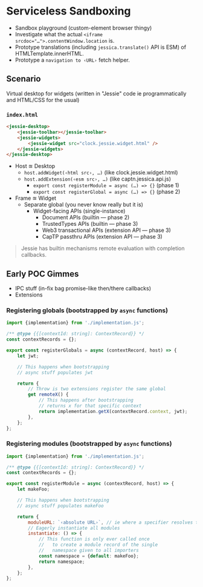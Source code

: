 ﻿# Serviceless Sandboxing

- Sandbox playground (custom-element browser thingy)
- Investigate what the actual `<iframe srcdoc="…">.contentWindow.location` is.
- Prototype translations (including `jessica.translate()` API is ESM) of HTMLTemplate.innerHTML.
- Prototype a `navigation to ‹URL›` fetch helper.

## Scenario

Virtual desktop for widgets (written in "Jessie" code ie programmatically and HTML/CSS for the usual)

### `index.html`

```html
<jessie-desktop>
	<jessie-toolbar></jessie-toolbar>
	<jessie-widgets>
		<jessie-widget src="clock.jessie.widget.html" />
	</jessie-widgets>
</jessie-desktop>
```

- Host ≊ Desktop
  - `host.addWidget(‹html src›, …)` (like clock.jessie.widget.html)
  - `host.addExtension(‹esm src›, …)` (like captn.jessica.api.js)
    - `export const registerModule = async (…) => {}` (phase 1)
    - `export const registerGlobal = async (…) => {}` (phase 2)
- Frame ≊ Widget
  - Separate global (you never know really but it is)
    - Widget-facing APIs (single-instance)
      - Document APIs (builtin — phase 2)
      - TrustedTypes APIs (builtin — phase 3)
      - Web3 transactional APIs (extension API — phase 3)
      - CapTP passthru APIs (extension API — phase 3)

> Jessie has builtin mechanisms remote evaluation with completion callbacks.

## Early POC Gimmes

- IPC stuff (in-fix bag promise-like then/there callbacks)
- Extensions

### Registering globals (bootstrapped by `async` functions)

```js
import {implementation} from './implementation.js';

/** @type {{[contextId: string]: ContextRecord}} */
const contextRecords = {};

export const registerGlobals = async (contextRecord, host) => {
	let jwt;

	// This happens when bootstrapping
	// async stuff populates jwt

	return {
		// Throw is two extensions register the same global
		get remoteX() {
			// This happens after bootstrapping
			// returns x for that specific context
			return implementation.getX(contextRecord.context, jwt);
		},
	};
};
```

### Registering modules (bootstrapped by `async` functions)

```js
import {implementation} from './implementation.js';

/** @type {{[contextId: string]: ContextRecord}} */
const contextRecords = {};

export const registerModule = async (contextRecord, host) => {
	let makeFoo;

	// This happens when bootstrapping
	// async stuff populates makeFoo

	return {
		moduleURL: `‹absolute URL›`, // ie where a specifier resolves to
		// Eagerly instantiate all modules
		instantiate: () => {
			// This function is only ever called once
			//   to create a module record of the single
			//   namespace given to all importers
			const namespace = {default: makeFoo};
			return namespace;
		},
	};
};
```
